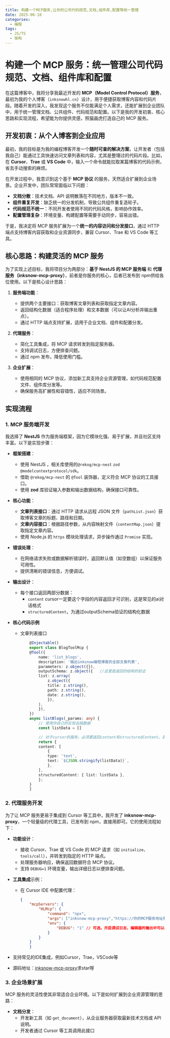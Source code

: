 ```yaml
---
title: 构建一个MCP服务,让你的公司代码规范,文档,组件库,配置等统一管理
date: 2025-06-18
categories:
  - 编程
tags:
  - JS/TS
  - 架构
---
```

# 构建一个 MCP 服务：统一管理公司代码规范、文档、组件库和配置

在这篇博客中，我将分享我最近开发的 **MCP（Model Control Protocol）服务**，最初为我的个人博客（`inksnowhl.cn`）设计，用于便捷获取博客内容和代码片段。随着开发的深入，我发现这个服务不仅能满足个人需求，还能扩展到企业团队中，用于统一管理文档、公共组件、代码规范和配置。以下是我的开发初衷、核心思路和实现流程，希望能为你提供灵感，照猫画虎打造自己的 MCP 服务。

## 开发初衷：从个人博客到企业应用

最初，我的目标是为我的编程博客开发一个**随时可查的解决方案**，让开发者（包括我自己）能通过工具快速访问文章列表和内容，尤其是整理过的代码片段。比如，在 **Cursor**、**Trae** 或 **VS Code** 中，输入一个命令就能拉取某篇博客的代码示例，省去手动搜索的麻烦。

在开发过程中，我意识到这个基于 **MCP 协议** 的服务，天然适合扩展到企业场景。企业开发中，团队常常面临以下问题：
- **文档分散**：技术文档、API 说明散落在不同地方，版本不一致。
- **组件重复开发**：缺乏统一的分发机制，导致公共组件重复造轮子。
- **代码规范不统一**：不同开发者使用不同的代码风格，影响协作效率。
- **配置管理复杂**：环境变量、构建配置等需要手动同步，容易出错。

于是，我决定将 MCP 服务扩展为一个**统一的内容访问和分发接口**，通过 HTTP 端点支持博客内容获取和企业资源同步，兼容 Cursor、Trae 和 VS Code 等工具。

## 核心思路：构建灵活的 MCP 服务

为了实现上述目标，我将项目分为两部分：**基于 NestJS 的 MCP 服务端** 和 **代理服务（inksnow-mcp-proxy）**，前者是你服务的核心，后者已发布到 npm供给各位使用。以下是核心设计思路：

1. **服务端功能**：
   - 提供两个主要接口：获取博客文章列表和获取指定文章内容。
   - 返回结构化数据（适合程序处理）和文本数据（可以让AI分析并输出重点）。
   - 通过 HTTP 端点支持扩展，适用于企业文档、组件和配置分发。

2. **代理服务**：
   - 简化工具集成，将 MCP 请求转发到指定服务器。
   - 支持调试日志，方便排查问题。
   - 通过 npm 发布，降低使用门槛。

3. **企业扩展**：
   - 使用相同的 MCP 协议，添加新工具支持企业资源管理，如代码规范配置文件、组件库分发等。
   - 确保服务高扩展性和容错性，适应不同场景。

## 实现流程

### 1. MCP 服务端开发
我选择了 **NestJS** 作为服务端框架，因为它模块化强、易于扩展，并且社区支持丰富。以下是实现步骤：

- **框架搭建**：
  - 使用 NestJS ，相关库使用的`@rekog/mcp-nest` `zod` `@modelcontextprotocol/sdk`。
  - 借助 `@rekog/mcp-nest` 的 `@Tool` 装饰器，定义符合 MCP 协议的工具接口。
  - 使用 **zod** 库验证输入参数和输出数据结构，确保接口可靠性。

- **核心功能**：
  - **文章列表接口**：通过 HTTP 请求从远程 JSON 文件（`pathList.json`）获取博客文章的标题、路径和日期。
  - **文章内容接口**：根据路径参数，从内容映射文件（`contentMap.json`）提取指定文章内容。
  - 使用 Node.js 的 `https` 模块处理请求，异步操作通过 `Promise` 实现。

- **错误处理**：
  - 在网络请求失败或数据解析错误时，返回默认值（如空数组）以保证服务可用性。
  - 提供清晰的错误信息，方便调试。

- **输出设计**：
  - 每个接口返回两部分数据：
    - `content` cursor一定要这个字段的内容返回才可识别，这是常见的ai对话格式
    - `structuredContent`，为通过outputSchema验证的结构化数据

- **核心代码示例**
    - 文章列表接口
        ```ts
            @Injectable()
            export class BlogToolMcp {
            @Tool({
                name: 'list_blogs',
                description: '输出inksnow编程博客的全部文章列表',
                parameters: z.object({}),
                outputSchema: z.object({   //这里是返回的结构的验证
                list: z.array(
                    z.object({
                    title: z.string(),
                    path: z.string(),
                    date: z.string(),
                    }),
                ),
                }),
            })
            async listBlogs(_params: any) {
                // 使用你自己的实现去搞数据
                const listData = []

                // 对于cursor的服务，必须要返回content和structuredContent。其他的没试过，trae的能完全兼容
                return {
                content: [
                    {
                    type: 'text',
                    text: `${JSON.stringify(listData)}`,
                    },
                ],
                structuredContent: { list: listData },
                };
            }
            }
        ```


### 2. 代理服务开发
为了让 MCP 服务更易于集成到 Cursor 等工具中，我开发了 **inksnow-mcp-proxy**，一个轻量级的代理工具，已发布到 npm，直接用即可。它的使用流程如下：

- **功能设计**：
  - 接收 Cursor、Trae 或 VS Code 的 MCP 请求（如 `initialize`、 `tools/call`），并转发到指定的 HTTP 端点。
  - 处理服务器响应，确保返回数据符合 MCP 协议。
  - 支持 `DEBUG=1` 环境变量，输出详细日志以便排查问题。

- **工具集成**示例：
  - 在 Cursor IDE 中配置代理：
    ```json
    {
        "mcpServers": {
            "HLMcp": {
                "command": "npx",
                "args": ["inksnow-mcp-proxy","https://你的MCP服务地址例如：https://xxx.cn/"],
                "env": {
                    "DEBUG": "1" // 可选，开启调试日志，编辑器的输出中可以看到日志
                }
            }
        }
        }
    ```
- 支持常见的IDE集成，例如Cursor，Trae，VSCode等
- 源码地址：[inksnow-mcp-proxy](https://github.com/inksnowhailong/inksnow-mcp-server)求star呀

### 3. 企业场景扩展
MCP 服务的灵活性使其非常适合企业环境。以下是如何扩展到企业资源管理的思路：

- **文档分发**：
  - 开发新工具（如 `get_document`），从企业服务器获取最新技术文档或 API 说明。
  - 开发者通过 Cursor 等工具调用此接口

